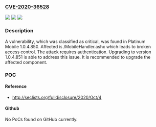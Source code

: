 ### [CVE-2020-36528](https://cve.mitre.org/cgi-bin/cvename.cgi?name=CVE-2020-36528)
![](https://img.shields.io/static/v1?label=Product&message=Platinum%20Mobile&color=blue)
![](https://img.shields.io/static/v1?label=Version&message=n%2Fa&color=blue)
![](https://img.shields.io/static/v1?label=Vulnerability&message=CWE-264%20Improper%20Access%20Controls&color=brighgreen)

### Description

A vulnerability, which was classified as critical, was found in Platinum Mobile 1.0.4.850. Affected is /MobileHandler.ashx which leads to broken access control. The attack requires authentication. Upgrading to version 1.0.4.851 is able to address this issue. It is recommended to upgrade the affected component.

### POC

#### Reference
- http://seclists.org/fulldisclosure/2020/Oct/4

#### Github
No PoCs found on GitHub currently.

